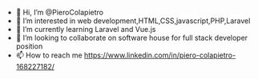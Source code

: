 - 👋 Hi, I’m @PieroColapietro
- 👀 I’m interested in web development,HTML,CSS,javascript,PHP,Laravel
- 🌱 I’m currently learning Laravel and Vue.js
- 💞️ I’m looking to collaborate on software house for full stack developer position
- 📫 How to reach me https://www.linkedin.com/in/piero-colapietro-168227182/
